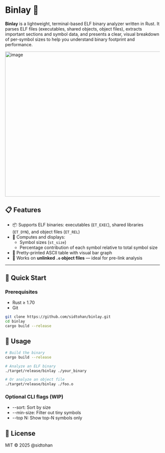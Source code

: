 # Binlay 🧰

**Binlay** is a lightweight, terminal-based ELF binary analyzer written in Rust. It parses ELF files (executables, shared objects, object files), extracts important sections and symbol data, and presents a clear, visual breakdown of per-symbol sizes to help you understand binary footprint and performance.

<img width="963" height="472" alt="image" src="https://github.com/user-attachments/assets/7d365b38-b194-4a42-ae6b-815453d559e9" />


## 📋 Features

- 📦 Supports ELF binaries: executables (`ET_EXEC`), shared libraries (`ET_DYN`), and object files (`ET_REL`)
- 📏 Computes and displays:
  - Symbol sizes (`st_size`)
  - Percentage contribution of each symbol relative to total symbol size
- 🧮 Pretty-printed ASCII table with visual bar graph
- 🔀 Works on **unlinked `.o` object files** — ideal for pre-link analysis

---

## 🚀 Quick Start

### Prerequisites
- Rust ≥ 1.70
- Git

```bash
git clone https://github.com/sidtohan/binlay.git
cd binlay
cargo build --release
```

## 🔧 Usage

```bash
# Build the binary
cargo build --release

# Analyze an ELF binary
./target/release/binlay ./your_binary

# Or analyze an object file
./target/release/binlay ./foo.o
```
### Optional CLI flags (WIP)
- --sort: Sort by size
- --min-size: Filter out tiny symbols
- --top N: Show top-N symbols only

## 📜 License

MIT © 2025 @sidtohan
